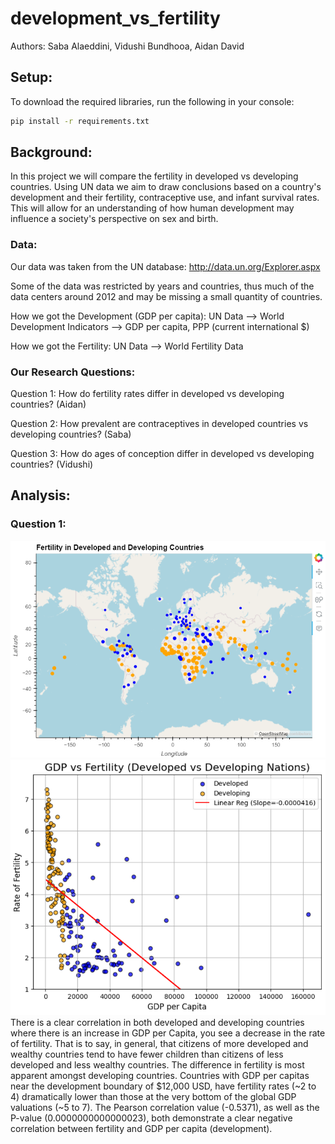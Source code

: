 # development_vs_fertility
Authors: Saba Alaeddini, Vidushi Bundhooa, Aidan David
## Setup:

To download the required libraries, run the following in your console:
```sh
pip install -r requirements.txt
```

## Background:

In this project we will compare the fertility in developed vs developing countries. Using UN data we aim to draw conclusions based on a country's development and their fertility, contraceptive use, and infant survival rates. This will allow for an understanding of how human development may influence a society's perspective on sex and birth.

### Data:

Our data was taken from the UN database: http://data.un.org/Explorer.aspx

Some of the data was restricted by years and countries, thus much of the data centers around 2012 and may be missing a small quantity of countries.

How we got the Development (GDP per capita): UN Data --> World Development Indicators --> GDP per capita, PPP (current international $)

How we got the Fertility: UN Data --> World Fertility Data


### Our Research Questions:

Question 1: How do fertility rates differ in developed vs developing countries? (Aidan)


Question 2: How prevalent are contraceptives in developed countries vs developing countries? (Saba)


Question 3: How do ages of conception differ in developed vs developing countries? (Vidushi)

## Analysis:
### Question 1:
![Fertility Map](images/FertMap.png)
![Fertility Scatter Plot](images/FertScatter.png)
There is a clear correlation in both developed and developing countries where there is an increase in GDP per Capita, you see a decrease in the rate of fertility. That is to say, in general, that citizens of more developed and wealthy countries tend to have fewer children than citizens of less developed and less wealthy countries. The difference in fertility is most apparent amongst developing countries. Countries with GDP per capitas near the development boundary of $12,000 USD, have fertility rates (~2 to 4) dramatically lower than those at the very bottom of the global GDP valuations (~5 to 7). The Pearson correlation value (-0.5371), as well as the P-value (0.0000000000000023), both demonstrate a clear negative correlation between fertility and GDP per capita (development).
